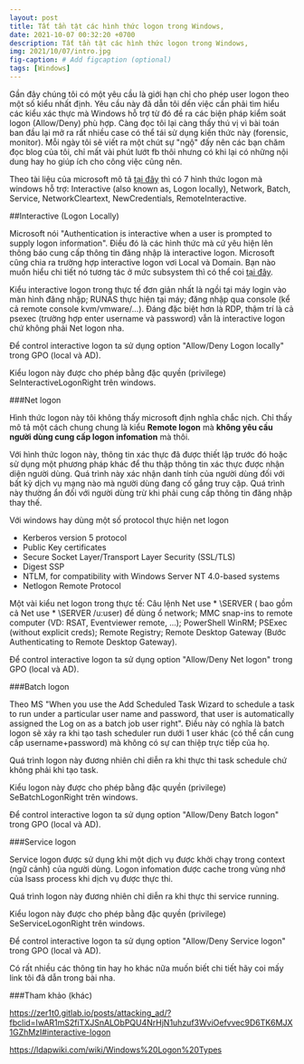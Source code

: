 ```yaml
---
layout: post
title: Tất tần tật các hình thức logon trong Windows,
date: 2021-10-07 00:32:20 +0700
description: Tất tần tật các hình thức logon trong Windows,
img: 2021/10/07/intro.jpg
fig-caption: # Add figcaption (optional)
tags: [Windows]
---
```


Gần đây chúng tôi có một yêu cầu là giới hạn chỉ cho phép user logon theo một số kiểu nhất định. Yêu cầu này đã dẫn tôi dến việc cần phải tìm hiểu các kiểu xác thực mà Windows hỗ trợ từ đó đề ra các biện pháp kiểm soát logon (Allow/Deny) phù hợp. Càng đọc tôi lại càng thấy thú vị vì bài toán ban đầu lại mở ra rất nhiều case có thể tái sử dụng kiến thức này (forensic, monitor). Mỗi ngày tôi sẽ viết ra một chút sự "ngộ" đấy nên các bạn chăm đọc blog của tôi, chỉ mất vài phút lướt fb thôi nhưng có khi lại có những nội dung hay ho giúp ích cho công việc cũng nên.

Theo tài liệu của microsoft mô tả [tại đây](https://docs.microsoft.com/en-us/windows-server/identity/securing-privileged-access/reference-tools-logon-types) thì có 7 hình thức logon mà windows hỗ trợ: Interactive (also known as, Logon locally), Network, Batch, Service, NetworkCleartext, NewCredentials, RemoteInteractive.


##Interactive (Logon Locally)

Microsoft nói "Authentication is interactive when a user is prompted to supply logon information". Điều đó là các hình thức mà cứ yêu hiện lên thông báo cung cấp thông tin đăng nhập là interactive logon. Microsoft cũng chia ra trường hợp interactive logon vơi Local và Domain. Bạn nào muốn hiểu chi tiết nó tương tác ở mức subsystem thì có thể coi [tại đây](https://docs.microsoft.com/en-us/previous-versions/windows/it-pro/windows-server-2003/cc780332(v=ws.10)?redirectedfrom=MSDN).

Kiểu interactive logon trong thực tế đơn giản nhất là ngồi tại máy login vào màn hình đăng nhập; RUNAS thực hiện tại máy; đăng nhập qua console (kể cả remote console kvm/vmware/...). Đáng đặc biệt hơn là RDP, thậm trí là cả psexec (trường hợp enter username và password) vẫn là interactive logon chứ không phải Net logon nha.

Để control interactive logon ta sử dụng option "Allow/Deny Logon locally" trong GPO (local và AD).

Kiểu logon này được cho phép bằng đặc quyền (privilege) SeInteractiveLogonRight trên windows.

###Net logon

Hình thức logon này tôi không thấy microsoft định nghĩa chắc nịch. Chỉ thấy mô tả một cách chung chung là kiểu **Remote logon** mà **không yêu cầu người dùng cung cấp logon infomation** mà thôi. 

Với hình thức logon này, thông tin xác thực đã được thiết lập trước đó hoặc sử dụng một phương pháp khác để thu thập thông tin xác thực được nhận diện người dùng. Quá trình này xác nhận danh tính của người dùng đối với bất kỳ dịch vụ mạng nào mà người dùng đang cố gắng truy cập. Quá trình này thường ẩn đối với người dùng trừ khi phải cung cấp thông tin đăng nhập thay thế.

Với windows hay dùng một số protocol thực hiện net logon

* Kerberos version 5 protocol
* Public Key certificates
* Secure Socket Layer/Transport Layer Security (SSL/TLS)
* Digest SSP
* NTLM, for compatibility with Windows Server NT 4.0-based systems
* Netlogon Remote Protocol

Một vài kiểu net logon trong thực tế: Câu lệnh Net use * \\SERVER ( bao gồm cả Net use * \\SERVER /u:user) để dùng ổ network; MMC snap-ins to remote computer (VD: RSAT, Eventviewer remote, ...); PowerShell WinRM; PSExec (without explicit creds); Remote Registry; Remote Desktop Gateway (Bước Authenticating to Remote Desktop Gateway).

Để control interactive logon ta sử dụng option "Allow/Deny Net logon" trong GPO (local và AD).


###Batch logon

Theo MS "When you use the Add Scheduled Task Wizard to schedule a task to run under a particular user name and password, that user is automatically assigned the Log on as a batch job user right". Điều này có nghĩa là batch logon sẽ xảy ra khi tạo tash scheduler run dưới 1 user khác (có thể cần cung cấp username+password) mà không có sự can thiệp trực tiếp của họ.

Quá trình logon này đương nhiên chỉ diễn ra khi thực thi task schedule chứ không phải khi tạo task.

Kiểu logon này được cho phép bằng đặc quyền (privilege) SeBatchLogonRight trên windows.

Để control interactive logon ta sử dụng option "Allow/Deny Batch logon" trong GPO (local và AD).


###Service logon

Service logon được sử dụng khi một dịch vụ được khởi chạy trong context (ngữ cảnh) của người dùng. Logon infomation được cache trong vùng nhớ của lsass process khi dịch vụ được thực thi.

Quá trình logon này đương nhiên chỉ diễn ra khi thực thi service running.

Kiểu logon này được cho phép bằng đặc quyền (privilege) SeServiceLogonRight trên windows.

Để control interactive logon ta sử dụng option "Allow/Deny Service logon" trong GPO (local và AD).


Có rất nhiều các thông tin hay ho khác nữa muốn biết chi tiết hãy coi mấy link tôi đã dẫn trong bài nha.

###Tham khảo (khác)

https://zer1t0.gitlab.io/posts/attacking_ad/?fbclid=IwAR1mS2fiTXJSnALObPQU4NrHjN1uhzuf3WviOefvvec9D6TK6MJX1GZhMzI#interactive-logon

https://ldapwiki.com/wiki/Windows%20Logon%20Types